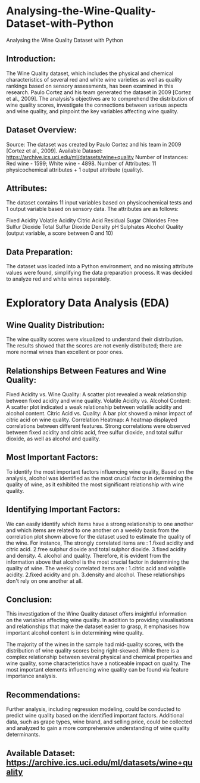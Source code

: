 # Analysing-the-Wine-Quality-Dataset-with-Python
Analysing the Wine Quality Dataset with Python
## Introduction:

The Wine Quality dataset, which includes the physical and chemical characteristics of several red and white wine varieties as well as quality rankings based on sensory assessments, has been examined in this research. Paulo Cortez and his team generated the dataset in 2009 [Cortez et al., 2009]. The analysis's objectives are to comprehend the distribution of wine quality scores, investigate the connections between various aspects and wine quality, and pinpoint the key variables affecting wine quality.

## Dataset Overview:

Source: The dataset was created by Paulo Cortez and his team in 2009 [Cortez et al., 2009].
Available Dataset: https://archive.ics.uci.edu/ml/datasets/wine+quality
Number of Instances: Red wine - 1599; White wine - 4898.
Number of Attributes: 11 physicochemical attributes + 1 output attribute (quality).

## Attributes:
The dataset contains 11 input variables based on physicochemical tests and 1 output variable based on sensory data. The attributes are as follows:

Fixed Acidity
Volatile Acidity
Citric Acid
Residual Sugar
Chlorides
Free Sulfur Dioxide
Total Sulfur Dioxide
Density
pH
Sulphates
Alcohol
Quality (output variable, a score between 0 and 10)


## Data Preparation:
The dataset was loaded into a Python environment, and no missing attribute values were found, simplifying the data preparation process. It was decided to analyze red and white wines separately.


# Exploratory Data Analysis (EDA)
## Wine Quality Distribution:

The wine quality scores were visualized to understand their distribution. The results showed that the scores are not evenly distributed; there are more normal wines than excellent or poor ones.

## Relationships Between Features and Wine Quality:

Fixed Acidity vs. Wine Quality: A scatter plot revealed a weak relationship between fixed acidity and wine quality.
Volatile Acidity vs. Alcohol Content: A scatter plot indicated a weak relationship between volatile acidity and alcohol content.
Citric Acid vs. Quality: A bar plot showed a minor impact of citric acid on wine quality.
Correlation Heatmap: A heatmap displayed correlations between different features. Strong correlations were observed between fixed acidity and citric acid, free sulfur dioxide, and total sulfur dioxide, as well as alcohol and quality.

## Most Important Factors:

To identify the most important factors influencing wine quality, Based on the analysis, alcohol was identified as the most crucial factor in determining the quality of wine, as it exhibited the most significant relationship with wine quality.

## Identifying Important Factors:

We can easily identify which items have a strong relationship to one another and which items are related to one another on a weekly basis from the correlation plot shown above for the dataset used to estimate the quality of the wine. For instance,
The strongly correlated items are :
1.fixed acidity and citric acid. 2.free sulphur dioxide and total sulphor dioxide. 3.fixed acidity and density. 4. alcohol and quality.
Therefore, it is evident from the information above that alcohol is the most crucial factor in determining the quality of wine.
The weekly correlated items are :
1.citric acid and volatile acidity. 2.fixed acidity and ph. 3.density and alcohol.
These relationships don't rely on one another at all.

## Conclusion:

This investigation of the Wine Quality dataset offers insightful information on the variables affecting wine quality. In addition to providing visualisations and relationships that make the dataset easier to grasp, it emphasises how important alcohol content is in determining wine quality.

The majority of the wines in the sample had mid-quality scores, with the distribution of wine quality scores being right-skewed.
While there is a complex relationship between several physical and chemical properties and wine quality, some characteristics have a noticeable impact on quality.
The most important elements influencing wine quality can be found via feature importance analysis.

## Recommendations:

Further analysis, including regression modeling, could be conducted to predict wine quality based on the identified important factors.
Additional data, such as grape types, wine brand, and selling price, could be collected and analyzed to gain a more comprehensive understanding of wine quality determinants.

## Available Dataset: https://archive.ics.uci.edu/ml/datasets/wine+quality

